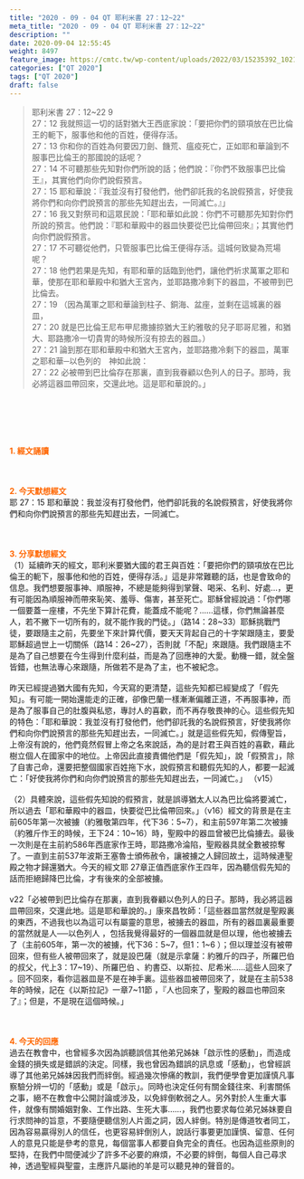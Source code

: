 ```yaml
---
title: "2020 - 09 - 04 QT 耶利米書 27：12~22"
meta_title: "2020 - 09 - 04 QT 耶利米書 27：12~22"
description: ""
date: 2020-09-04 12:55:45
weight: 8497
feature_image: https://cmtc.tw/wp-content/uploads/2022/03/15235392_10211799862337740_180693556567566654_o-1.webp
categories: ["QT 2020"]
tags: ["QT 2020"]
draft: false
---
```


<blockquote>耶利米書 27：12~22 9<br />
27：12 我就照這一切的話對猶大王西底家說：「要把你們的頸項放在巴比倫王的軛下，服事他和他的百姓，便得存活。<br />
27：13 你和你的百姓為何要因刀劍、饑荒、瘟疫死亡，正如耶和華論到不服事巴比倫王的那國說的話呢？<br />
27：14 不可聽那些先知對你們所說的話；他們說：『你們不致服事巴比倫王』，其實他們向你們說假預言。<br />
27：15 耶和華說：『我並沒有打發他們，他們卻託我的名說假預言，好使我將你們和向你們說預言的那些先知趕出去，一同滅亡。』」<br />
27：16 我又對祭司和這眾民說：「耶和華如此說：你們不可聽那先知對你們所說的預言。他們說：『耶和華殿中的器皿快要從巴比倫帶回來』；其實他們向你們說假預言。<br />
27：17 不可聽從他們，只管服事巴比倫王便得存活。這城何致變為荒場呢？<br />
27：18 他們若果是先知，有耶和華的話臨到他們，讓他們祈求萬軍之耶和華，使那在耶和華殿中和猶大王宮內，並耶路撒冷剩下的器皿，不被帶到巴比倫去。<br />
27：19 （因為萬軍之耶和華論到柱子、銅海、盆座，並剩在這城裏的器皿，<br />
27：20 就是巴比倫王尼布甲尼撒擄掠猶大王約雅敬的兒子耶哥尼雅，和猶大、耶路撒冷一切貴冑的時候所沒有掠去的器皿。）<br />
27：21 論到那在耶和華殿中和猶大王宮內，並耶路撒冷剩下的器皿，萬軍之耶和華─以色列的　神如此說：<br />
27：22 必被帶到巴比倫存在那裏，直到我眷顧以色列人的日子。那時，我必將這器皿帶回來，交還此地。這是耶和華說的。」</blockquote><br />
&nbsp;<br />
<br />
&nbsp;<br />
<br />
<span style="color: #ff6600;"><strong>1. </strong><strong>經文誦讀</strong></span><br />
<br />
<span style="color: #ff6600;"><strong> </strong></span><br />
<br />
<span style="color: #ff6600;"><strong>2. 今天默想</strong><strong>經文<br />
</strong></span>耶 27：15 耶和華說：我並沒有打發他們，他們卻託我的名說假預言，好使我將你們和向你們說預言的那些先知趕出去，一同滅亡。<br />
<br />
&nbsp;<br />
<br />
<span style="color: #ff6600;"><strong>3. 分享默想經文<br />
</strong></span>（1）延續昨天的經文，耶利米要猶大國的君王與百姓：「要把你們的頸項放在巴比倫王的軛下，服事他和他的百姓，便得存活。」這是非常難聽的話，也是會致命的信息。我們想要服事神、順服神，不總是能夠得到掌聲、喝采、名利、好處…，更有可能因為順服神而帶來恥笑、羞辱、傷害，甚至死亡。耶穌曾經說過：「你們哪一個要蓋一座樓，不先坐下算計花費，能蓋成不能呢？……這樣，你們無論甚麼人，若不撇下一切所有的，就不能作我的門徒。」（路14：28~33）耶穌挑戰門徒，要跟隨主之前，先要坐下來計算代價，要天天背起自己的十字架跟隨主，要愛耶穌超過世上一切關係（路14：26~27），否則就「不配」來跟隨。我們跟隨主不是為了自己想要在今生得到什麼利益，而是為了回應神的大愛。動機一錯，就全盤皆錯，也無法專心來跟隨，所做若不是為了主，也不被紀念。<br />
<br />
昨天已經提過猶大國有先知，今天寫的更清楚，這些先知都已經變成了「假先知」。有可能一開始還能走的正確，卻像巴蘭一樣漸漸偏離正道，不再服事神，而是為了服事自己的肚腹與私慾，專討人的喜歡，而不再存敬畏神的心。這些假先知的特色：「耶和華說：我並沒有打發他們，他們卻託我的名說假預言，好使我將你們和向你們說預言的那些先知趕出去，一同滅亡。」就是這些假先知，假傳聖旨，上帝沒有說的，他們竟然假冒上帝之名來說話，為的是討君王與百姓的喜歡，藉此樹立個人在國家中的地位。上帝因此直接責備他們是「假先知」，說「假預言」，除了自害己命，還要把整個國家百姓拖下水，說假預言和聽假先知的人，都要一起滅亡：「好使我將你們和向你們說預言的那些先知趕出去，一同滅亡。」 （v15）<br />
<br />
（2）具體來說，這些假先知說的假預言，就是誤導猶太人以為巴比倫將要滅亡，所以過去「耶和華殿中的器皿，快要從巴比倫帶回來。」（v16）經文的背景是在主前605年第一次被擄（約雅敬第四年，代下36：5~7），和主前597年第二次被擄（約雅斤作王的時候，王下24：10~16）時，聖殿中的器皿曾被巴比倫擄去。最後一次則是在主前約586年西底家作王時，耶路撒冷淪陷，聖殿器具就全數被掠奪了。一直到主前537年波斯王塞魯士頒佈赦令，讓被擄之人歸回故土，這時候連聖殿之物才歸還猶大。今天的經文耶 27章正值西底家作王四年，因為聽信假先知的話而拒絕歸降巴比倫，才有後來的全部被擄。<br />
<br />
v22「必被帶到巴比倫存在那裏，直到我眷顧以色列人的日子。那時，我必將這器皿帶回來，交還此地。這是耶和華說的。」康來昌牧師：「這些器皿當然就是聖殿裏的東西，不過我也以為這可以有屬靈的意思，被擄去的器皿，所有的器皿裏最重要的當然就是人──以色列人 ，包括我覺得最好的一個器皿就是但以理，他也被擄去了（主前605年，第一次的被擄，代下36：5~7，但1：1~6 ）；但以理並沒有被帶回來，但有些人被帶回來了，就是設巴薩（就是示拿薩：約雅斤的四子，所羅巴伯的叔父，代上3：17~19）、所羅巴伯 、約書亞、以斯拉、尼希米……這些人回來了 。回不回來，看你這器皿是不是在神手裏。這些器皿被帶回來了，就是在主前538年的時候，記在《以斯拉記》一章7~11節 ，『人也回來了，聖殿的器皿也帶回來了』；但是，不是現在這個時候。」<br />
<br />
<span style="color: #ff6600;"><strong> </strong></span><br />
<br />
<span style="color: #ff6600;"><strong>4. 今天的回應<br />
</strong></span>過去在教會中，也曾經多次因為誤聽誤信其他弟兄姊妹「啟示性的感動」，而造成金錢的損失或是錯誤的決定。同樣，我也曾因為錯誤的訊息或「感動」，也曾經誤導了其他弟兄姊妹因我們而絆倒。經過幾次慘痛的教訓，我們便學會更加謹慎凡事察驗分辨一切的「感動」或是「啟示」。同時也決定任何有關金錢往來、利害關係之事，絕不在教會中公開討論或涉及，以免絆倒軟弱之人。另外對於人生重大事件，就像有關婚姻對象、工作出路、生死大事……，我們也要求每位弟兄姊妹要自行求問神的旨意，不要隨便聽信別人片面之詞，因人絆倒。特別是傳道牧者同工，因為容易贏得別人的信任，也更容易絆倒別人，說話行事要更加謹慎、留意、任何人的意見只能是參考的意見，每個當事人都要自負完全的責任。也因為這些原則的堅持，在我們中間便減少了許多不必要的麻煩，不必要的絆倒，每個人自己尋求神，透過聖經與聖靈，主應許凡屬祂的羊是可以聽見神的聲音的。
        